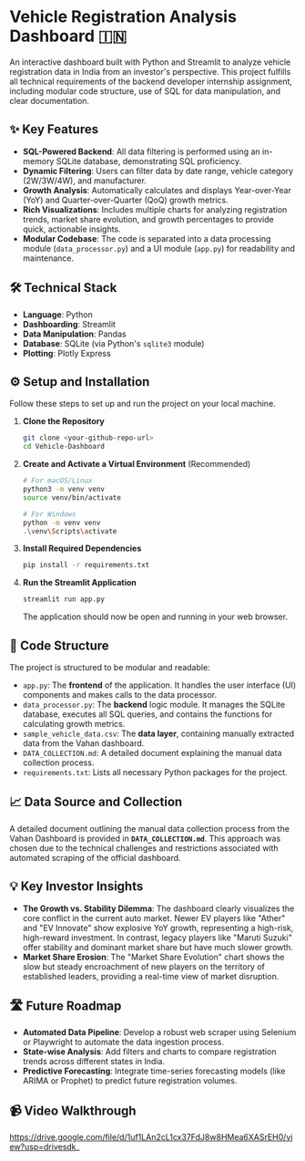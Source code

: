 # Vehicle Registration Analysis Dashboard 🇮🇳

An interactive dashboard built with Python and Streamlit to analyze vehicle registration data in India from an investor's perspective. This project fulfills all technical requirements of the backend developer internship assignment, including modular code structure, use of SQL for data manipulation, and clear documentation.

## ✨ Key Features

- **SQL-Powered Backend**: All data filtering is performed using an in-memory SQLite database, demonstrating SQL proficiency.
- **Dynamic Filtering**: Users can filter data by date range, vehicle category (2W/3W/4W), and manufacturer.
- **Growth Analysis**: Automatically calculates and displays Year-over-Year (YoY) and Quarter-over-Quarter (QoQ) growth metrics.
- **Rich Visualizations**: Includes multiple charts for analyzing registration trends, market share evolution, and growth percentages to provide quick, actionable insights.
- **Modular Codebase**: The code is separated into a data processing module (`data_processor.py`) and a UI module (`app.py`) for readability and maintenance.

## 🛠️ Technical Stack

- **Language**: Python
- **Dashboarding**: Streamlit
- **Data Manipulation**: Pandas
- **Database**: SQLite (via Python's `sqlite3` module)
- **Plotting**: Plotly Express

## ⚙️ Setup and Installation

Follow these steps to set up and run the project on your local machine.

1.  **Clone the Repository**

    ```bash
    git clone <your-github-repo-url>
    cd Vehicle-Dashboard
    ```

2.  **Create and Activate a Virtual Environment** (Recommended)

    ```bash
    # For macOS/Linux
    python3 -m venv venv
    source venv/bin/activate

    # For Windows
    python -m venv venv
    .\venv\Scripts\activate
    ```

3.  **Install Required Dependencies**

    ```bash
    pip install -r requirements.txt
    ```

4.  **Run the Streamlit Application**
    ```bash
    streamlit run app.py
    ```
    The application should now be open and running in your web browser.

## 📁 Code Structure

The project is structured to be modular and readable:

- `app.py`: The **frontend** of the application. It handles the user interface (UI) components and makes calls to the data processor.
- `data_processor.py`: The **backend** logic module. It manages the SQLite database, executes all SQL queries, and contains the functions for calculating growth metrics.
- `sample_vehicle_data.csv`: The **data layer**, containing manually extracted data from the Vahan dashboard.
- `DATA_COLLECTION.md`: A detailed document explaining the manual data collection process.
- `requirements.txt`: Lists all necessary Python packages for the project.

## 📈 Data Source and Collection

A detailed document outlining the manual data collection process from the Vahan Dashboard is provided in **`DATA_COLLECTION.md`**. This approach was chosen due to the technical challenges and restrictions associated with automated scraping of the official dashboard.

## 💡 Key Investor Insights

- **The Growth vs. Stability Dilemma**: The dashboard clearly visualizes the core conflict in the current auto market. Newer EV players like "Ather" and "EV Innovate" show explosive YoY growth, representing a high-risk, high-reward investment. In contrast, legacy players like "Maruti Suzuki" offer stability and dominant market share but have much slower growth.
- **Market Share Erosion**: The "Market Share Evolution" chart shows the slow but steady encroachment of new players on the territory of established leaders, providing a real-time view of market disruption.

## 🛣️ Future Roadmap

- **Automated Data Pipeline**: Develop a robust web scraper using Selenium or Playwright to automate the data ingestion process.
- **State-wise Analysis**: Add filters and charts to compare registration trends across different states in India.
- **Predictive Forecasting**: Integrate time-series forecasting models (like ARIMA or Prophet) to predict future registration volumes.

## 📹 Video Walkthrough
https://drive.google.com/file/d/1uf1LAn2cL1cx37FdJ8w8HMea6XASrEH0/view?usp=drivesdk_

